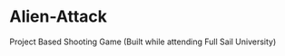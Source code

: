 Alien-Attack
============

Project Based Shooting Game (Built while attending Full Sail University)
